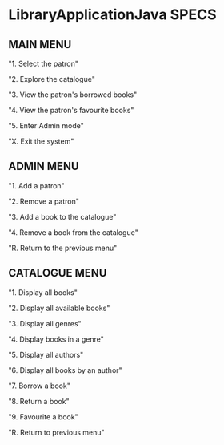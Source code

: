 # LibraryApplicationJava SPECS

<h2>MAIN MENU </h2>

"1. Select the patron"

"2. Explore the catalogue"

"3. View the patron's borrowed books"

"4. View the patron's favourite books"

"5. Enter Admin mode"

"X. Exit the system"

<h2>ADMIN MENU</h2>

"1. Add a patron"

"2. Remove a patron"

"3. Add a book to the catalogue"

"4. Remove a book from the catalogue"

"R. Return to the previous menu"

<h2>CATALOGUE MENU</h2>

"1. Display all books"

"2. Display all available books"

"3. Display all genres"

"4. Display books in a genre"

"5. Display all authors"

"6. Display all books by an author"

"7. Borrow a book"

"8. Return a book"

"9. Favourite a book"

"R. Return to previous menu"